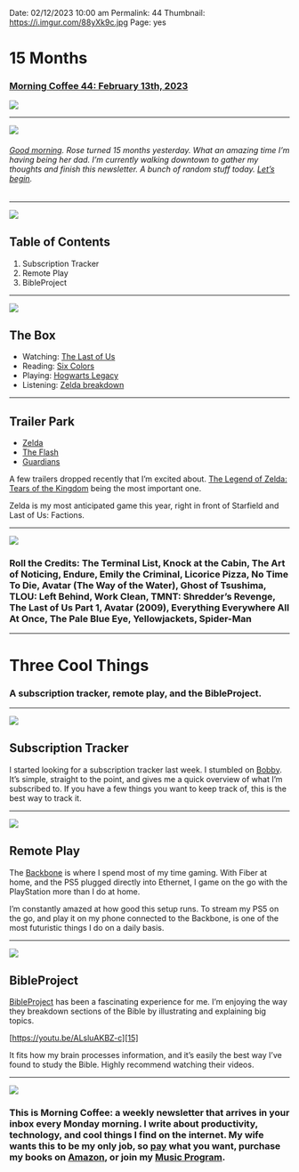 
Date: 02/12/2023 10:00 am
Permalink: 44
Thumbnail: https://i.imgur.com/88yXk9c.jpg
Page: yes

# 15 Months

### [Morning Coffee 44: February 13th, 2023][1]

![][image-1]

---- 

![][image-2]

###### [Good morning][2]. Rose turned 15 months yesterday. What an amazing time I’m having being her dad. I’m currently walking downtown to gather my thoughts and finish this newsletter. A bunch of random stuff today. [Let’s begin][3].

---- 

![][image-3]

## Table of Contents

1. Subscription Tracker
2. Remote Play
3. BibleProject

---- 

![][image-4]

## The Box

- Watching: [The Last of Us][4]
- Reading: [Six Colors][5]
- Playing: [Hogwarts Legacy][6]
- Listening: [Zelda breakdown][7]

---- 

## Trailer Park

- [Zelda][8]
- [The Flash][9]
- [Guardians][10]

A few trailers dropped recently that I’m excited about. [The Legend of Zelda: Tears of the Kingdom][11] being the most important one.

Zelda is my most anticipated game this year, right in front of Starfield and Last of Us: Factions.

---- 

![][image-5]

### **Roll the Credits**: The Terminal List, Knock at the Cabin, The Art of Noticing, Endure, Emily the Criminal, Licorice Pizza, No Time To Die, Avatar (The Way of the Water), Ghost of Tsushima, TLOU: Left Behind, Work Clean, TMNT: Shredder’s Revenge, The Last of Us Part 1, Avatar (2009), Everything Everywhere All At Once, The Pale Blue Eye, Yellowjackets, Spider-Man

---- 

# Three Cool Things

### A subscription tracker, remote play, and the BibleProject.

---- 

![][image-6]

## Subscription Tracker

I started looking for a subscription tracker last week. I stumbled on [Bobby][12]. It’s simple, straight to the point, and gives me a quick overview of what I’m subscribed to. If you have a few things you want to keep track of, this is the best way to track it.

---- 

![][image-7]

## Remote Play

The [Backbone][13] is where I spend most of my time gaming. With Fiber at home, and the PS5 plugged directly into Ethernet, I game on the go with the PlayStation more than I do at home.

I’m constantly amazed at how good this setup runs. To stream my PS5 on the go, and play it on my phone connected to the Backbone, is one of the most futuristic things I do on a daily basis.

---- 

![][image-8]

## BibleProject

[BibleProject][14] has been a fascinating experience for me. I’m enjoying the way they breakdown sections of the Bible by illustrating and explaining big topics.

[https://youtu.be/ALsluAKBZ-c][15]

It fits how my brain processes information, and it’s easily the best way I’ve found to study the Bible. Highly recommend watching their videos.

---- 

![][image-9]

### This is Morning Coffee: a weekly newsletter that arrives in your inbox every Monday morning. I write about productivity, technology, and cool things I find on the internet. My wife wants this to be my only job, so [pay][16] what you want, purchase my books on [Amazon][17], or join my [Music Program][18].

[1]:	https://nashp.com/44
[2]:	mailto:nashp@me.com
[3]:	mailto:nashp@me.com
[4]:	https://youtu.be/uLtkt8BonwM
[5]:	https://sixcolors.com/post/2023/02/apple-in-2022-the-six-colors-report-card/
[6]:	https://youtu.be/BtyBjOW8sGY
[7]:	https://youtu.be/Zmc97zVOh6Y
[8]:	https://nashp.com/the-legend-of-zelda-tears-of-the-kingdom-official-trailer-2
[9]:	https://nashp.com/the-flash-official-trailer-2023
[10]:	https://nashp.com/marvel-studios-guardians-of-the-galaxy-vol-3-new-trailer
[11]:	https://nashp.com/the-legend-of-zelda-tears-of-the-kingdom-official-trailer-2
[12]:	https://apps.apple.com/app/id1059152023
[13]:	https://playbackbone.com
[14]:	https://apps.apple.com/app/id1523687027
[15]:	https://youtu.be/ALsluAKBZ-c
[16]:	https://buy.stripe.com/fZe4jqd135LRc4U4gj
[17]:	https://www.amazon.com/dp/B0CQQG3JCF?binding=paperback&ref=dbs_dp_awt_sb_pc_tpbk
[18]:	https://patreon.com/nashp

[image-1]:	https://nashp.com/_media/mc.gif
[image-2]:	https://i.imgur.com/88yXk9c.jpg
[image-3]:	https://i.imgur.com/eO2hcg2.jpg
[image-4]:	https://blotcdn.com/blog_7d9c6729f90a4fd68ca68a09e88009f0/_image_cache/7cf7610f-df38-435d-8654-200d185511c1.gif
[image-5]:	https://i.imgur.com/I1yQRl1.jpg
[image-6]:	https://i.imgur.com/liucUeY.jpg
[image-7]:	https://i.imgur.com/3bzxPfd.jpg
[image-8]:	https://i.imgur.com/PNtcFsl.jpg
[image-9]:	https://i.imgur.com/MwejBou.jpg